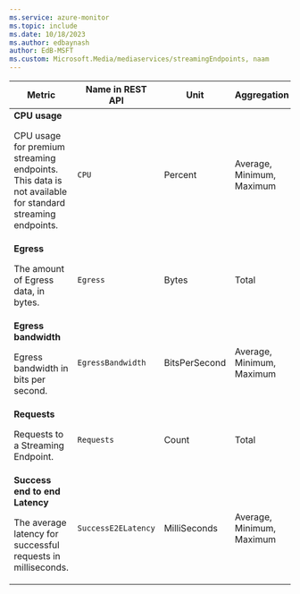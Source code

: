 ```yaml
---
ms.service: azure-monitor
ms.topic: include
ms.date: 10/18/2023
ms.author: edbaynash
author: EdB-MSFT
ms.custom: Microsoft.Media/mediaservices/streamingEndpoints, naam
---
```

<!--
NOTE:  This content is automatically generated using API calls to Azure. 
Any edits made on these files will be overwritten in the next run of the script. 
There is no benefit in editing these files directly.  
-->
  
  
|Metric|Name in REST API|Unit|Aggregation|Dimensions|Time Grains|DS Export|
|---|---|---|---|---|---|---|
|**CPU usage**<p><p>CPU usage for premium streaming endpoints. This data is not available for standard streaming endpoints. |`CPU` |Percent |Average, Minimum, Maximum |\<none\>|PT1M |Yes|
|**Egress**<p><p>The amount of Egress data, in bytes. |`Egress` |Bytes |Total |`OutputFormat`|PT1M |Yes|
|**Egress bandwidth**<p><p>Egress bandwidth in bits per second. |`EgressBandwidth` |BitsPerSecond |Average, Minimum, Maximum |\<none\>|PT1M |No|
|**Requests**<p><p>Requests to a Streaming Endpoint. |`Requests` |Count |Total |`OutputFormat`, `HttpStatusCode`, `ErrorCode`|PT1M |Yes|
|**Success end to end Latency**<p><p>The average latency for successful requests in milliseconds. |`SuccessE2ELatency` |MilliSeconds |Average, Minimum, Maximum |`OutputFormat`|PT1M |Yes|